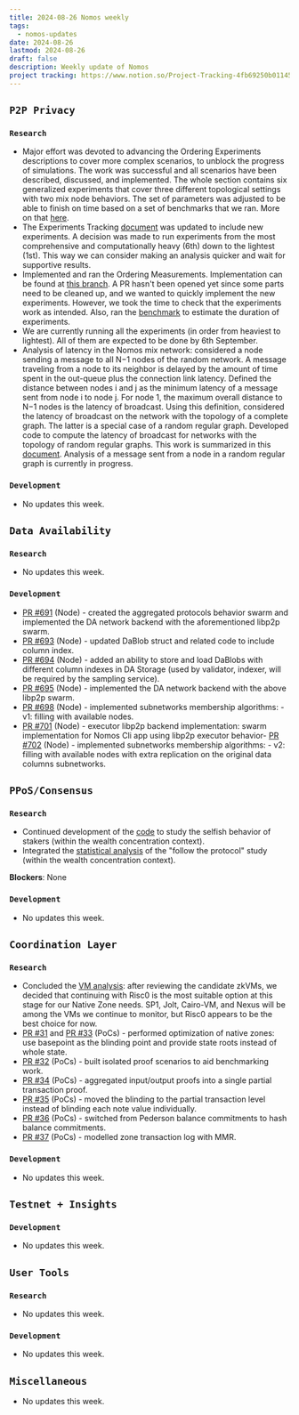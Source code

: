 ```yaml
---
title: 2024-08-26 Nomos weekly
tags:
  - nomos-updates
date: 2024-08-26
lastmod: 2024-08-26
draft: false
description: Weekly update of Nomos
project tracking: https://www.notion.so/Project-Tracking-4fb69250b0114573a71c57882165eec3
---
```


## `P2P Privacy`

### `Research`

- Major effort was devoted to advancing the Ordering Experiments descriptions to cover more complex scenarios, to unblock the progress of simulations. The work was successful and all scenarios have been described, discussed, and implemented. The whole section contains six generalized experiments that cover three different topological settings with two mix node behaviors. The set of parameters was adjusted to be able to finish on time based on a set of benchmarks that we ran. More on that [here](https://www.notion.so/Nomos-Mix-Queueing-Mechanism-Experimentation-Methodology-d629af5a2d43473c9ec9ba191f6d904d?d=659b699941264fb3b7bb2c80b53e5c97#57368ca1503443c6b03e76ecbea3d1a6).
- The Experiments Tracking [document](https://www.notion.so/Nomos-Mix-Experiments-Tracking-ad7e2b8f632c4b60a20a2ff65fd03cc9) was updated to include new experiments. A decision was made to run experiments from the most comprehensive and computationally heavy (6th) down to the lightest (1st). This way we can consider making an analysis quicker and wait for supportive results.
- Implemented and ran the Ordering Measurements. Implementation can be found at [this branch](https://github.com/logos-co/nomos-simulations/tree/mixnet-rs-single). A PR hasn't been opened yet since some parts need to be cleaned up, and we wanted to quickly implement the new experiments. However, we took the time to check that the experiments work as intended. Also, ran the [benchmark](https://www.notion.so/Ordering-Experiments-Benchmarks-d3964323f8b4487f8e0556a5c86bf2f2) to estimate the duration of experiments.
- We are currently running all the experiments (in order from heaviest to lightest). All of them are expected to be done by 6th September.
- Analysis of latency in the Nomos mix network: considered a node sending a message to all N−1 nodes of the random network. A message traveling from a node to its neighbor is delayed by the amount of time spent in the out-queue plus the connection link latency. Defined the distance between nodes i and j as the minimum latency of a message sent from node i to node j. For node 1, the maximum overall distance to N−1 nodes is the latency of broadcast. Using this definition, considered the latency of broadcast on the network with the topology of a complete graph. The latter is a special case of a random regular graph. Developed code to compute the latency of broadcast for networks with the topology of random regular graphs. This work is summarized in this [document](https://www.notion.so/Analysis-of-the-Nomos-Mixnet-Anonymous-Communication-AC-System-c97d73a7b8894cf7830e8345f0cc37a4?pvs=4#1323b5075097461a80ebc03a0da2fa4c). Analysis of a message sent from a node in a random regular graph is currently in progress.

### `Development`

- No updates this week.

## `Data Availability`

### `Research`

- No updates this week.

### `Development`

- [PR #691](https://github.com/logos-co/nomos-node/pull/691) (Node) - created the aggregated protocols behavior swarm and implemented the DA network backend with the aforementioned libp2p swarm.
- [PR #693](https://www.notion.so/DA-Technical-Specification-c6664294d630470ba20aefb21a218f8c?d=dc11993b05bd484da36a858ac83fdbd8#3529ba28472b40ce8ae14cfc8f7a6132) (Node) - updated DaBlob struct and related code to include column index.
- [PR #694](https://www.notion.so/DA-Technical-Specification-c6664294d630470ba20aefb21a218f8c?d=dc11993b05bd484da36a858ac83fdbd8#3529ba28472b40ce8ae14cfc8f7a6132) (Node) - added an ability to store and load DaBlobs with different column indexes in DA Storage (used by validator, indexer, will be required by the sampling service).
- [PR #695](https://www.notion.so/DA-Technical-Specification-c6664294d630470ba20aefb21a218f8c?d=dc11993b05bd484da36a858ac83fdbd8#3529ba28472b40ce8ae14cfc8f7a6132) (Node) - implemented the DA network backend with the above libp2p swarm.
- [PR #698](https://www.notion.so/DA-Technical-Specification-c6664294d630470ba20aefb21a218f8c?d=dc11993b05bd484da36a858ac83fdbd8#3529ba28472b40ce8ae14cfc8f7a6132) (Node) - implemented subnetworks membership algorithms: - v1: filling with available nodes.
- [PR #701](https://www.notion.so/DA-Technical-Specification-c6664294d630470ba20aefb21a218f8c?d=dc11993b05bd484da36a858ac83fdbd8#3529ba28472b40ce8ae14cfc8f7a6132) (Node) - executor libp2p backend implementation: swarm implementation for Nomos Cli app using libp2p executor behavior- [PR #702](https://www.notion.so/DA-Technical-Specification-c6664294d630470ba20aefb21a218f8c?d=dc11993b05bd484da36a858ac83fdbd8#3529ba28472b40ce8ae14cfc8f7a6132) (Node) - implemented subnetworks membership algorithms: - v2: filling with available nodes with extra replication on the original data columns subnetworks.

## `PPoS/Consensus`

### `Research`

- Continued development of the [code](https://github.com/vacp2p/token-economics/tree/cryptarchia-selfish-behavior/Nomos/selfish_behavior) to study the selfish behavior of stakers (within the wealth concentration context).
- Integrated the [statistical analysis](https://www.notion.so/Does-Crypsinous-Leader-Election-Function-lead-to-wealth-concentration-in-PoS-b81f07a791b745438443f51f00ac258f#c6b214ff57a14885b062ef4b14f9f877) of the "follow the protocol" study (within the wealth concentration context).

**Blockers**: None

### `Development`

- No updates this week.

## `Coordination Layer`

### `Research`

- Concluded the [VM analysis](https://www.notion.so/Preliminary-Research-ZKVM-s-for-CL-Design-310996a4924149b986f28ed7d387a363): after reviewing the candidate zkVMs, we decided that continuing with Risc0 is the most suitable option at this stage for our Native Zone needs. SP1, Jolt, Cairo-VM, and Nexus will be among the VMs we continue to monitor, but Risc0 appears to be the best choice for now.
- [PR #31](https://github.com/logos-co/nomos-pocs/pull/31) and [PR #33](https://github.com/logos-co/nomos-pocs/pull/33) (PoCs) - performed optimization of native zones: use basepoint as the blinding point and provide state roots instead of whole state.
- [PR #32](https://github.com/logos-co/nomos-pocs/pull/32) (PoCs) - built isolated proof scenarios to aid benchmarking work.
- [PR #34](https://github.com/logos-co/nomos-pocs/pull/34) (PoCs) - aggregated input/output proofs into a single partial transaction proof.
- [PR #35](https://github.com/logos-co/nomos-pocs/pull/35) (PoCs) - moved the blinding to the partial transaction level instead of blinding each note value individually.
- [PR #36](https://github.com/logos-co/nomos-pocs/pull/36) (PoCs) - switched from Pederson balance commitments to hash balance commitments.
- [PR #37](https://github.com/logos-co/nomos-pocs/pull/37) (PoCs) - modelled zone transaction log with MMR.

### `Development`

- No updates this week.

## `Testnet + Insights`

### `Development`

- No updates this week.

## `User Tools`

### `Research`

- No updates this week.

### `Development`

- No updates this week.

## `Miscellaneous`

- No updates this week.
